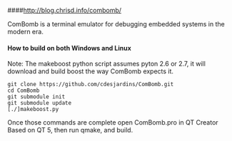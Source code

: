 ####http://blog.chrisd.info/combomb/

ComBomb is a terminal emulator for debugging embedded systems in the modern era.

#### How to build on both Windows and Linux

Note: The makeboost python script assumes pyton 2.6 or 2.7, it will download and build boost the way ComBomb expects it.
```
git clone https://github.com/cdesjardins/ComBomb.git
cd ComBomb
git submodule init
git submodule update
[./]makeboost.py
```
Once those commands are complete open ComBomb.pro in QT Creator Based on QT 5, then run qmake, and build.


